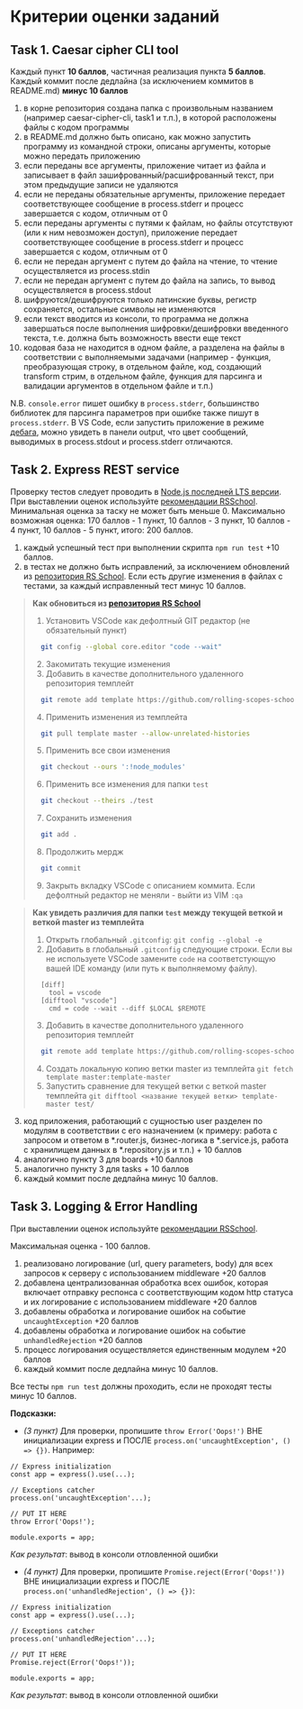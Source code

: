 # Критерии оценки заданий

## Task 1. Caesar cipher CLI tool

Каждый пункт **10 баллов**, частичная реализация пункта **5 баллов**.
Каждый коммит после дедлайна (за исключением коммитов в README.md) **минус 10 баллов**

1. в корне репозитория создана папка с произвольным названием (например caesar-cipher-cli, task1 и т.п.), в которой расположены файлы с кодом программы
2. в README.md должно быть описано, как можно запустить программу из командной строки, описаны аргументы, которые можно передать приложению
3. если переданы все аргументы, приложение читает из файла и записывает в файл зашифрованный/расшифрованный текст, при этом предыдущие записи не удаляются
4. если не переданы обязательные аргументы, приложение передает соответствующее сообщение в process.stderr и прoцесс завершается с кодом, отличным от 0
5. если переданы аргументы с путями к файлам, но файлы отсутствуют (или к ним невозможен доступ), приложение передает соответствующее сообщение в process.stderr и прoцесс завершается с кодом, отличным от 0
6. если не передан аргумент с путем до файла на чтение, то чтение осуществляется из process.stdin
7. если не передан аргумент с путем до файла на запись, то вывод осуществляется в process.stdout
8. шифруются/дешифруются только латинские буквы, регистр сохраняется, остальные символы не изменяются
9. если текст вводится из консоли, то программа не должна завершаться после выполнения шифровки/дешифровки введенного текста, т.е. должна быть возможность ввести еще текст
10. кодовая база не находится в одном файле, а разделена на файлы в соответствии с выполняемыми задачами (например - функция, преобразующая строку, в отдельном файле, код, создающий transform стрим, в отдельном файле, функция для парсинга и валидации аргументов в отдельном файле и т.п.)

N.B. `console.error` пишет ошибку в `process.stderr`, большинство библиотек для парсинга параметров при ошибке также пишут в `process.stderr`. В VS Code, если запустить приложение в режиме [дебага](https://code.visualstudio.com/docs/editor/debugging), можно увидеть в панели output, что цвет сообщений, выводимых в process.stdout и process.stderr отличаются.

## Task 2. Express REST service

Проверку тестов следует проводить в [Node.js последней LTS версии](https://nodejs.org/en/).
При выставлении оценок используйте [рекомендации RSSchool](https://docs.rs.school/#/cross-check-flow?id=%d0%9f%d1%80%d0%b8%d0%bd%d1%86%d0%b8%d0%bf-%d0%be%d1%86%d0%b5%d0%bd%d0%ba%d0%b8-%d1%80%d0%b0%d0%b1%d0%be%d1%82%d1%8b-%d0%bf%d1%80%d0%b8-cross-check-%d0%bf%d1%80%d0%be%d0%b2%d0%b5%d1%80%d0%ba%d0%b5).
Минимальная оценка за таску не может быть меньше 0.
Максимально возможная оценка: 170 баллов - 1 пункт, 10 баллов - 3 пункт, 10 баллов - 4 пункт, 10 баллов - 5 пункт, итого: 200 баллов.

1. каждый успешный тест при выполнении скрипта `npm run test` +10 баллов.
2. в тестах не должно быть исправлений, за исключением обновлений из [репозитория RS School](https://github.com/rolling-scopes-school/nodejs-course-template/tree/master). Если есть другие изменения в файлах с тестами, за каждый исправленный тест минус 10 баллов.

  >  **Как обновиться из [репозитория RS School](https://github.com/rolling-scopes-school/nodejs-course-template/tree/master)**
  >  1. Установить VSCode как дефолтный GIT редактор (не обязательный пункт)
  >    ```bash
  >      git config --global core.editor "code --wait"
  >    ```
  >  2. Закомитать текущие изменения
  >  3. Добавить в качестве дополнительного удаленного репозитория темплейт
  >    ```bash
  >      git remote add template https://github.com/rolling-scopes-school/nodejs-course-template.git
  >    ```
  >  4. Применить изменения из темплейта
  >    ```bash
  >      git pull template master --allow-unrelated-histories
  >    ```
  >  5. Применить все свои изменения
  >    ```bash
  >      git checkout --ours ':!node_modules'
  >    ```
  >  6. Применить все изменения для папки `test`
  >    ```bash
  >      git checkout --theirs ./test
  >    ```
  >  7. Сохранить изменения
  >    ```bash
  >      git add .
  >    ```
  >  8. Продолжить мердж
  >    ```bash
  >      git commit
  >    ```
  >  9. Закрыть вкладку VSCode с описанием коммита. Если дефолтный редактор не меняли - выйти из VIM  `:qa`

  > **Как увидеть различия для папки `test` между текущей веткой и веткой master из темплейта**
  >  1. Открыть глобальный `.gitconfig`:
  >    `git config --global -e`
  >  2. Добавить в глобальный `.gitconfig` следующие строки. Если вы не используете VSCode замените `code` на соответстующую вашей IDE команду (или путь к выполняемому файлу).
  >    ```
  >      [diff]
  >        tool = vscode
  >      [difftool "vscode"]
  >        cmd = code --wait --diff $LOCAL $REMOTE
  >    ```
  >  3. Добавить в качестве дополнительного удаленного репозитория темплейт
  >    ```bash
  >      git remote add template https://github.com/rolling-scopes-school/nodejs-course-template.git
  >    ```
  >  4. Создать локальную копию ветки master из темплейта
  >     `git fetch template master:template-master`
  >  5. Запустить сравнение для текущей ветки с веткой master темплейта
  >    `git difftool <название текущей ветки> template-master test/`

3. код приложения, работающий с сущностью user разделен по модулям в соответствии с его назначением (к примеру: работа с запросом и ответом в *.router.js, бизнес-логика в *.service.js, работа с хранилищем данных в *.repository.js и т.п.) + 10 баллов
4. аналогично пункту 3 для boards +10 баллов
5. аналогично пункту 3 для tasks + 10 баллов
6. каждый коммит после дедлайна минус 10 баллов.

## Task 3. Logging & Error Handling

При выставлении оценок используйте [рекомендации RSSchool](https://docs.rs.school/#/cross-check-flow?id=%d0%9f%d1%80%d0%b8%d0%bd%d1%86%d0%b8%d0%bf-%d0%be%d1%86%d0%b5%d0%bd%d0%ba%d0%b8-%d1%80%d0%b0%d0%b1%d0%be%d1%82%d1%8b-%d0%bf%d1%80%d0%b8-cross-check-%d0%bf%d1%80%d0%be%d0%b2%d0%b5%d1%80%d0%ba%d0%b5).

Максимальная оценка - 100 баллов.

1. реализовано логирование (url, query parameters, body) для всех запросов к серверу с использованием middleware +20 баллов
2. добавлена централизованная обработка всех ошибок, которая включает отправку респонса с соответствующим кодом http статуса и их логирование с использованием middleware +20 баллов
3. добавлены обработка и логирование ошибок на событие `uncaughtException` +20 баллов
4. добавлены обработка и логирование ошибок на событие `unhandledRejection` +20 баллов
5. процесс логирования осуществляется единственным модулем +20 баллов
6. каждый коммит после дедлайна минус 10 баллов.

Все тесты `npm run test` должны проходить, если не проходят тесты минус 10 баллов.

**Подсказки:**
- _(3 пункт)_ Для проверки, пропишите `throw Error('Oops!')` ВНЕ инициализации express и ПОСЛЕ `process.on('uncaughtException', () => {})`. Например:
```
// Express initialization
const app = express().use(...);

// Exceptions catcher
process.on('uncaughtException'...);

// PUT IT HERE
throw Error('Oops!');

module.exports = app;
```
_Как результат_: вывод в консоли отловленной ошибки

- _(4 пункт)_ Для проверки, пропишите `Promise.reject(Error('Oops!'))` ВНЕ инициализации express и ПОСЛЕ `process.on('unhandledRejection', () => {})`:
```
// Express initialization
const app = express().use(...);

// Exceptions catcher
process.on('unhandledRejection'...);

// PUT IT HERE
Promise.reject(Error('Oops!'));

module.exports = app;
```
_Как результат_: вывод в консоли отловленной ошибки
